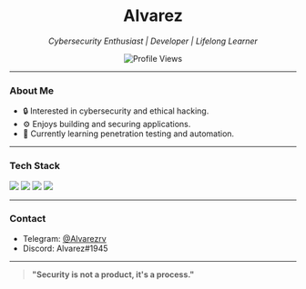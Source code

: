 <h1 align="center">Alvarez</h1>

<p align="center">
  <em>Cybersecurity Enthusiast | Developer | Lifelong Learner</em>
</p>

<p align="center">
  <img src="https://komarev.com/ghpvc/?username=alvarezrv1945&style=flat-square&color=lightgrey" alt="Profile Views" />
</p>

---

### About Me
- 🔒 Interested in cybersecurity and ethical hacking.
- ⚙️ Enjoys building and securing applications.
- 🧠 Currently learning penetration testing and automation.

---

### Tech Stack
<p align="left">
  <img src="https://img.shields.io/badge/Python-3670A0?style=for-the-badge&logo=python&logoColor=white"/>
  <img src="https://img.shields.io/badge/Linux-000000?style=for-the-badge&logo=linux&logoColor=white"/>
  <img src="https://img.shields.io/badge/Bash-4EAA25?style=for-the-badge&logo=gnubash&logoColor=white"/>
  <img src="https://img.shields.io/badge/Git-FF4500?style=for-the-badge&logo=git&logoColor=white"/>
</p>

---

### Contact
- Telegram: [@Alvarezrv](https://t.me/Alvarezrv)
- Discord: Alvarez#1945

---

> **"Security is not a product, it's a process."**
